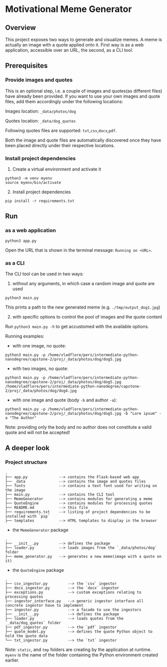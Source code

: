 # Motivational Meme Generator

## Overview

This project exposes two ways to generate and visualize memes. A meme is actually an image with a quote applied onto it. First way is as a web application, accessible over an URL, the second, as a CLI tool.

## Prerequisites

### Provide images and quotes

This is an optional step, i.e. a couple of images and quotes(as different files) have already been provided. If you want to use your own images and quote files, add them accordingly under the following locations:

Images location: `_data/photos/dog`

Quotes location: `_data/dog_quotes`

Following quotes files are supported: `txt`,`csv`,`docx`,`pdf`.

Both the image and quote files are automatically discovered once they have been placed directly under their respective locations.

### Install project dependencies

1. Create a virtual environment and activate it

```shell
python3 -m venv myenv
source myenv/bin/activate
```

2. Install project dependencies

```shell
pip install -r requirements.txt
```

## Run

### as a web application

```shell
python3 app.py
```

Open the URL that is shown in the terminal message: `Running on <URL>`.

### as a CLI

The CLI tool can be used in two ways:

1. without any arguments, in which case a random image and quote are used

```shell
python3 main.py
```

This prints a path to the new generated meme (e.g. `./tmp/output_dog1.jpg`)

2. with specific options to control the pool of images and the quote content

Run `python3 main.py -h` to get accustomed with the available options.

Running examples:

- with one image, no quote:

```shell
python3 main.py -p /home/vladflore/pers/intermediate-python-nanodegree/capstone-2/proj/_data/photos/dog/dog5.jpg
```

- with two images, no quote:

```shell
python3 main.py -p /home/vladflore/pers/intermediate-python-nanodegree/capstone-2/proj/_data/photos/dog/dog5.jpg /home/vladflore/pers/intermediate-python-nanodegree/capstone-2/proj/_data/photos/dog/dog4.jpg
```

- with one image and quote (body `-b` and author `-a`):

```shell
python3 main.py -p /home/vladflore/pers/intermediate-python-nanodegree/capstone-2/proj/_data/photos/dog/dog5.jpg -b "Lore ipsum" -a "The Author"
```

Note: providing only the body and no author does not constitute a valid quote and will not be accepted!

## A deeper look

### Project structure

```shell
.
├── app.py              --> contains the Flask-based web app
├── _data               --> contains the image and quotes files
├── fonts               --> contains a text font used for writing on the image
├── main.py             --> contains the CLI tool
├── MemeGenerator       --> contains modules for generating a meme
├── QuoteEngine         --> contains modules for processing quotes
├── README.md           --> this file
├── requirements.txt    --> listing of project dependencies to be installed with `pip`
├── templates           --> HTML templates to display in the browser
```

- the `MemeGenerator` package

```shell
.
├── __init__.py         --> defines the package
├── loader.py           --> loads images from the `_data/photos/dog` folder
├── meme_generator.py   --> generates a new meme(image with a quote on it)
```

- the `QuoteEngine` package

```shell
.
├── csv_ingestor.py         --> the `csv` ingestor
├── docx_ingestor.py        --> the `docx` ingestor
├── exceptions.py           --> custom exceptions relating to processing quotes
├── ingestor_interface.py   --> generic ingestor interface all concrete ingestor have to implement
├── ingestor.py             --> a facade to use the ingestors
├── __init__.py             --> defines the package
├── loader.py               --> loads quotes from the `_data/dog_quotes` folder
├── pdf_ingestor.py         --> the `pdf` ingestor
├── quote_model.py          --> defines the quote Python object to hold the quote data
└── txt_ingestor.py         --> the `txt` ingestor
```

Note: `static`, and `tmp` folders are creating by the application at runtime. `myenv` is the name of the folder containing the Python environment created earlier.
